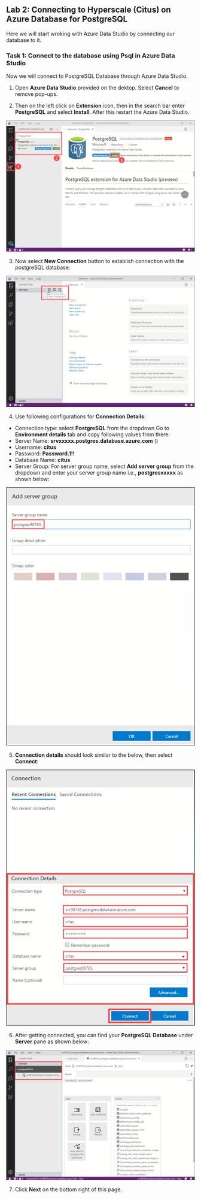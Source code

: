 ## **Lab 2: Connecting to Hyperscale (Citus) on Azure Database for PostgreSQL**

Here we will start wroking with Azure Data Studio by connecting our database to it.

### Task 1: Connect to the database using Psql in Azure Data Studio

Now we will connect to PostgreSQL Database through Azure Data Studio.

1. Open **Azure Data Studio** provided on the dektop. Select **Cancel** to remove pop-ups.

2. Then on the left click on **Extension** icon, then in the search bar enter **PostgreSQL** and select **Install**. After this restart the Azure Data Studio.

![](images/postext.png)

3. Now select **New Connection** button to establish connection with the postgreSQL database.

![](images/azdatastudio.png)

4.  Use following configurations for **Connection Details**:
* Connection type: select **PostgreSQL** from the dropdown
Go to **Environment details** tab and copy following values from there:
* Server Name: **srvxxxxx.postgres.database.azure.com** ()
* Username: **citus**
* Password: **Password.1!!**
* Database Name: **citus**
* Server Group: For server group name, select **Add server group** from the dropdown and enter your server group name i.e., **postgresxxxxx** as shown below:

![](images/newconnection2.png)

5. **Connection details** should look similar to the below, then select **Connect**:

![](images/newconnection1.png)

6. After getting connected, you can find your **PostgreSQL Database** under **Server** pane as shown below:

![](images/newconnection3.png)

7. Click **Next** on the bottom right of this page.
